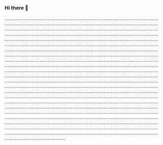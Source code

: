 ### Hi there 👋

.....................................................................................................................................................................................................................................................................................................................................................................................................................................................................................................................................................................................................................................................................................................................................................................................................................................................................................................................................................................................................................................................................................................................................................................................................................................................................................................................................................................................................................................................................................................................................................................................................................................................................................................................................................................................................................................................................................................................................................................................................................................................................................................................................................................................................................................................................................................................................................................................................................................................................................................................................................................................................................................................................................................................................................................................................................................................................................................................................................................................................................